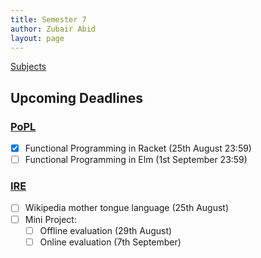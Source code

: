 ```yaml
---
title: Semester 7
author: Zubair Abid
layout: page 
---
```


[Subjects](subjects/index)

## Upcoming Deadlines

### [PoPL](subjects/PoPL/index#upcoming-deadlines)

- [X] Functional Programming in Racket (25th August 23:59)
- [ ] Functional Programming in Elm (1st September 23:59)

### [IRE](subjects/IRE/index#upcoming-deadlines)

- [ ] Wikipedia mother tongue language (25th August)
- [ ] Mini Project:
    - [ ] Offline evaluation (29th August)
    - [ ] Online evaluation (7th September)

